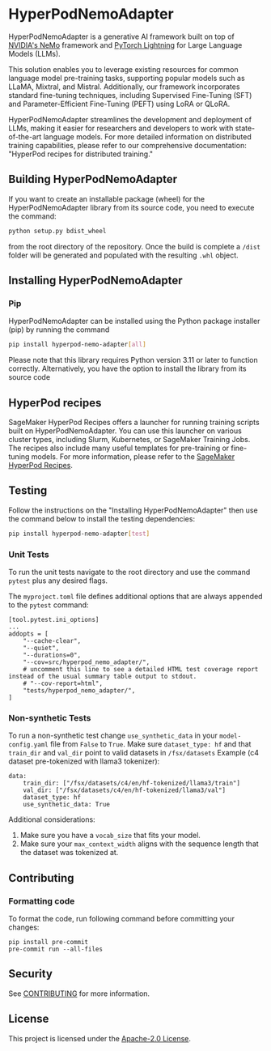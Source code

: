 # HyperPodNemoAdapter

HyperPodNemoAdapter is a generative AI framework built on top of [NVIDIA's NeMo](https://github.com/NVIDIA/NeMo)
framework and [PyTorch Lightning](https://github.com/Lightning-AI/pytorch-lightning)
for Large Language Models (LLMs).

This solution enables you to leverage existing resources for common language
model pre-training tasks, supporting popular models such as LLaMA, Mixtral, and
Mistral. Additionally, our framework incorporates standard fine-tuning techniques,
including Supervised Fine-Tuning (SFT) and Parameter-Efficient Fine-Tuning (PEFT)
using LoRA or QLoRA.

HyperPodNemoAdapter streamlines the development and deployment of LLMs, making
it easier for researchers and developers to work with state-of-the-art language
models. For more detailed information on distributed training capabilities, please
refer to our comprehensive documentation: "HyperPod recipes for distributed training."

## Building HyperPodNemoAdapter

If you want to create an installable package (wheel) for the HyperPodNemoAdapter
library from its source code, you need to execute the command:

```bash
python setup.py bdist_wheel
```

from the root directory of the repository. Once the build is complete a `/dist`
folder will be generated and populated with the resulting `.whl` object.

## Installing HyperPodNemoAdapter

### Pip

HyperPodNemoAdapter can be installed using the Python package installer (pip)
by running the command

```bash
pip install hyperpod-nemo-adapter[all]
```

Please note that this library requires Python version 3.11 or later to function
correctly. Alternatively, you have the option to install the library from its
source code

## HyperPod recipes

SageMaker HyperPod Recipes offers a launcher for running training scripts built
on HyperPodNemoAdapter. You can use this launcher on various cluster types,
including Slurm, Kubernetes, or SageMaker Training Jobs. The recipes also include
many useful templates for pre-training or fine-tuning models. For more information,
please refer to the [SageMaker HyperPod Recipes](https://github.com/aws/sagemaker-hyperpod-recipes).

## Testing

Follow the instructions on the "Installing HyperPodNemoAdapter" then use the command below to install the testing dependencies:

```bash
pip install hyperpod-nemo-adapter[test]
```

### Unit Tests
To run the unit tests navigate to the root directory and use the command
```pytest``` plus any desired flags.

The `myproject.toml` file defines additional options that are always appended to the `pytest` command:
```
[tool.pytest.ini_options]
...
addopts = [
    "--cache-clear",
    "--quiet",
    "--durations=0",
    "--cov=src/hyperpod_nemo_adapter/",
    # uncomment this line to see a detailed HTML test coverage report instead of the usual summary table output to stdout.
    # "--cov-report=html",
    "tests/hyperpod_nemo_adapter/",
]
```

### Non-synthetic Tests
To run a non-synthetic test change ```use_synthetic_data``` in your ```model-config.yaml``` file from ```False``` to ```True```. Make sure ```dataset_type: hf``` and that ```train_dir``` and ```val_dir``` point to valid datasets in ```/fsx/datasets```
Example (c4 dataset pre-tokenized with llama3 tokenizer):
```
data:
    train_dir: ["/fsx/datasets/c4/en/hf-tokenized/llama3/train"]
    val_dir: ["/fsx/datasets/c4/en/hf-tokenized/llama3/val"]
    dataset_type: hf
    use_synthetic_data: True
```
Additional considerations:
1. Make sure you have a ```vocab_size``` that fits your model.
2. Make sure your ```max_context_width``` aligns with the sequence length that the dataset was tokenized at.

## Contributing

### Formatting code

To format the code, run following command before committing your changes:
```
pip install pre-commit
pre-commit run --all-files
```

## Security

See [CONTRIBUTING](CONTRIBUTING.md#security-issue-notifications) for more information.

## License

This project is licensed under the [Apache-2.0 License](LICENSE).
